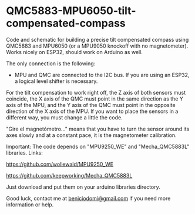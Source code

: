 # QMC5883-MPU6050-tilt-compensated-compass
Code and schematic for building a precise tilt compensated compass using QMC5883 and MPU6050 (or a MPU9050 knockoff with no magnetometer).
Works nicely on ESP32, should work on Arduino as well.

The only connection is the following:
* MPU and QMC are connected to the I2C bus. If you are using an ESP32, a logical level shifter is necessary.

For the tilt compensation to work right off, the Z axis of both sensors must coincide, the X axis of the QMC must point in the same direction as the Y axis of the MPU, and the Y axis of the QMC must point in the opposite direction of the X axis of the MPU. If you want to place the sensors in a different way, you must change a little the code.

"Gire el magnetómetro..." means that you have to turn the sensor around its axes slowly and at a constant pace, it is the magnetometer calibration.

Important: The code depends on "MPU9250_WE" and "Mecha_QMC5883L" libraries. 
Links: 

https://github.com/wollewald/MPU9250_WE

https://github.com/keepworking/Mecha_QMC5883L

Just download and put them on your arduino libraries directory.

Good luck, contact me at beniciodomi@gmail.com if you need more information or help.
